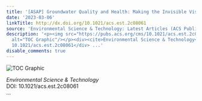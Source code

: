 ```yaml
---
title: '[ASAP] Groundwater Quality and Health: Making the Invisible Visible'
date: '2023-03-06'
linkTitle: http://dx.doi.org/10.1021/acs.est.2c08061
source: 'Environmental Science & Technology: Latest Articles (ACS Publications)'
description: '<p><img src="https://pubs.acs.org/cms/10.1021/acs.est.2c08061/asset/images/medium/es2c08061_0004.gif"
  alt="TOC Graphic"/></p><div><cite>Environmental Science & Technology</cite></div><div>DOI:
  10.1021/acs.est.2c08061</div> ...'
disable_comments: true
---
```

<p><img src="https://pubs.acs.org/cms/10.1021/acs.est.2c08061/asset/images/medium/es2c08061_0004.gif" alt="TOC Graphic"/></p><div><cite>Environmental Science & Technology</cite></div><div>DOI: 10.1021/acs.est.2c08061</div> ...